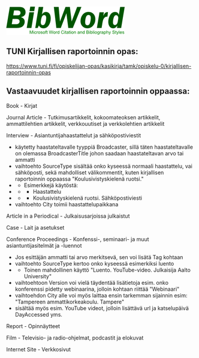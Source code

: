 ![Microsoft Word Citation and Bibliography Styles](https://github.com/jenrant/tuni_lahdeluettelo/blob/master/BibWord.png "BibWord")

## TUNI Kirjallisen raportoinnin opas:
https://www.tuni.fi/fi/opiskelijan-opas/kasikirja/tamk/opiskelu-0/kirjallisen-raportoinnin-opas

## Vastaavuudet kirjallisen raportoinnin oppaassa:
Book - Kirjat

Journal Article - Tutkimusartikkelit, kokoomateoksen artikkelit, ammattilehtien artikkelit, verkkouutiset ja verkkolehtien artikkelit

Interview - Asiantuntijahaastattelut ja sähköpostiviestit
- käytetty haastateltavalle tyyppiä Broadcaster, sillä täten haastateltavalle on olemassa BroadcasterTitle johon saadaan haastateltavan arvo tai ammatti
- vaihtoehto SourceType sisältää onko kyseessä normaali haastattelu, vai sähköposti, sekä mahdolliset välikommentit, kuten kirjallisen raportoinnin oppaassa "Koulusivistyskielenä ruotsi."
- - Esimerkkejä käytöstä:
- - - Haastattelu
- - - Koulusivistyskielenä ruotsi. Sähköpostiviesti
- vaihtoehto City toimii haastattelupaikkana

Article in a Periodical - Julkaisusarjoissa julkaistut

Case - Lait ja asetukset

Conference Proceedings - Konfenssi-, seminaari- ja muut asiantuntijasitelmät ja -luennot
- Jos esittäjän ammatti tai arvo merkitsevä, sen voi lisätä Tag kohtaan
- vaihtoehto SourceType kertoo onko kyseessä esimerkiksi luento
- - Toinen mahdollinen käyttö "Luento. YouTube-video. Julkaisija Aalto University"
- vaihtoehtoon Version voi vielä täydentää lisätietoja esim. onko konferenssi pidetty webinaarina, jolloin kohtaan riittää "Webinaari"
- vaihtoehdon City alle voi myös laittaa ensin tarkemman sijainnin esim: "Tampereen ammattikorkeakoulu. Tampere"
- sisältää myös esim. YouTube videot, jolloin lisättävä url ja katselupäivä DayAccessed yms.

Report - Opinnäytteet

Film - Televisio- ja radio-ohjelmat, podcastit ja elokuvat

Internet Site - Verkkosivut